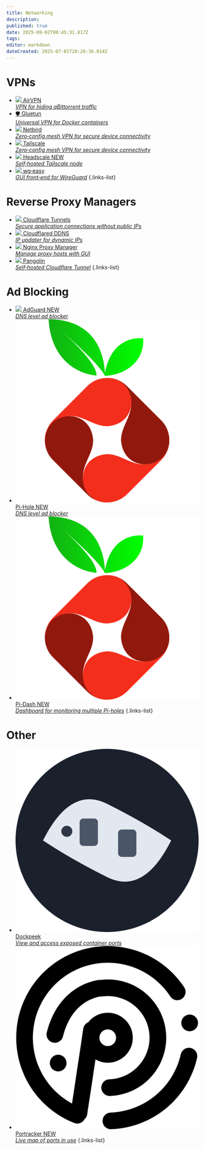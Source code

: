 ```yaml
---
title: Networking
description: 
published: true
date: 2025-09-02T00:45:31.817Z
tags: 
editor: markdown
dateCreated: 2025-07-01T20:26:36.014Z
---
```


# VPNs

* [<img src="/air_vpn.png"> AirVPN<br>*VPN for hiding qBittorrent traffic*](/AirVPN)
* [🛡️ Gluetun<br>*Universal VPN for Docker containers*](/gluetun)
* [<img src="/netbird.png"> Netbird<br>*Zero‑config mesh VPN for secure device connectivity*](/netbird)
* [<img src="/tailscale-light.png"> Tailscale<br>*Zero‑config mesh VPN for secure device connectivity*](/tailscale)
* [<img src="/headscale.png"> Headscale <span class="badge">NEW</span><br>*Self‑hosted Tailscale node*](/headscale)
* [<img src="/wireguard.png"> wg‑easy<br>*GUI front‑end for WireGuard*](/wg-easy)
  {.links-list}

# Reverse Proxy Managers

* [<img src="/cloudflare.png"> Cloudflare Tunnels<br>*Secure application connections without public IPs*](/CloudflareTunnels)
* [<img src="/cloudflare.png"> Cloudflared DDNS<br>*IP updater for dynamic IPs*](/cloudflareddns)
* [<img src="/nginx-proxy-manager.png"> Nginx Proxy Manager<br>*Manage proxy hosts with GUI*](/nginx)
* [<img src="/pangolin.png"> Pangolin<br>*Self‑hosted Cloudflare Tunnel*](/pangolin)
  {.links-list}
  
# Ad Blocking
- [<img src="/adguard-home.png"> AdGuard <span class="badge">NEW</span><br>*DNS level ad blocker*](/adguard)
- [<img src="/pi-hole.png"> Pi-Hole <span class="badge">NEW</span><br>*DNS level ad blocker*](/pihole)
- [<img src="/pi-hole.png"> Pi-Dash <span class="badge">NEW</span><br>*Dashboard for monitoring multiple Pi-holes*](/pidash)
{.links-list}

# Other
- [<img src="/dockpeek.png"> Dockpeek<br>*View and access exposed container ports*](/dockpeek)
- [<img src="/portracker.png"> Portracker <span class="badge">NEW</span><br>*Live map of ports in use*](/portracker)
{.links-list}
